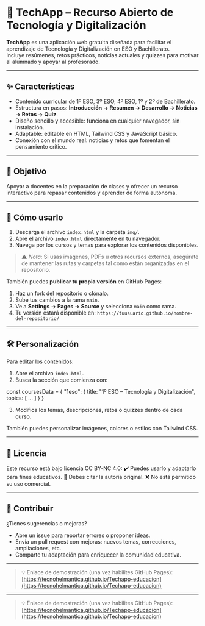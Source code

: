 # 🌟 TechApp – Recurso Abierto de Tecnología y Digitalización

**TechApp** es una aplicación web gratuita diseñada para facilitar el aprendizaje de Tecnología y Digitalización en ESO y Bachillerato.  
Incluye resúmenes, retos prácticos, noticias actuales y quizzes para motivar al alumnado y apoyar al profesorado.

---

## ✨ Características

- Contenido curricular de 1º ESO, 3º ESO, 4º ESO, 1º y 2º de Bachillerato.  
- Estructura en pasos: **Introducción → Resumen → Desarrollo → Noticias → Retos → Quiz**.  
- Diseño sencillo y accesible: funciona en cualquier navegador, sin instalación.  
- Adaptable: editable en HTML, Tailwind CSS y JavaScript básico.  
- Conexión con el mundo real: noticias y retos que fomentan el pensamiento crítico.

---

## 🎯 Objetivo

Apoyar a docentes en la preparación de clases y ofrecer un recurso interactivo para repasar contenidos y aprender de forma autónoma.

---

## 🚀 Cómo usarlo

1. Descarga el archivo `index.html` y la carpeta `img/`.
2. Abre el archivo `index.html` directamente en tu navegador.
3. Navega por los cursos y temas para explorar los contenidos disponibles.

> ⚠️ *Nota*: Si usas imágenes, PDFs u otros recursos externos, asegúrate de mantener las rutas y carpetas tal como están organizadas en el repositorio.

También puedes **publicar tu propia versión** en GitHub Pages:

1. Haz un fork del repositorio o clónalo.
2. Sube tus cambios a la rama `main`.
3. Ve a **Settings → Pages → Source** y selecciona `main` como rama.
4. Tu versión estará disponible en: `https://tuusuario.github.io/nombre-del-repositorio/`

---

## 🛠 Personalización


Para editar los contenidos:

1. Abre el archivo `index.html`.
2. Busca la sección que comienza con:

const coursesData = {
  "1eso": {
    title: "1º ESO – Tecnología y Digitalización",
    topics: [
      ...
    ]
  }
}

3. Modifica los temas, descripciones, retos o quizzes dentro de cada curso.

También puedes personalizar imágenes, colores o estilos con Tailwind CSS.

---

## 📄 Licencia

Este recurso está bajo licencia CC BY-NC 4.0:
✔️ Puedes usarlo y adaptarlo para fines educativos.
📌 Debes citar la autoría original.
❌ No está permitido su uso comercial.

---

## 🤝 Contribuir

¿Tienes sugerencias o mejoras?
- Abre un issue para reportar errores o proponer ideas.
- Envía un pull request con mejoras: nuevos temas, correcciones, ampliaciones, etc.
- Comparte tu adaptación para enriquecer la comunidad educativa.

---

> 💡 Enlace de demostración (una vez habilites GitHub Pages):  
> [https://tecnohelmantica.github.io/Techapp-educacion](https://tecnohelmantica.github.io/Techapp-educacion)


---

> 💡 Enlace de demostración (una vez habilites GitHub Pages):  
> [https://tecnohelmantica.github.io/Techapp-educacion](https://tecnohelmantica.github.io/Techapp-educacion)


